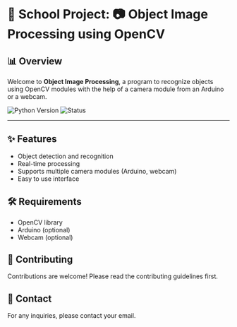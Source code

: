# 🏫 School Project: 📷 Object Image Processing using OpenCV

## 📊 Overview

Welcome to **Object Image Processing**, a program to recognize objects using OpenCV modules with the help of a camera module from an Arduino or a webcam.

![Python Version](https://img.shields.io/badge/Python-%3E%3D3.10-3776AB?style=for-the-badge&logo=python)
![Status](https://img.shields.io/badge/Status-Ongoing-orange?style=for-the-badge)

---
## ✨ Features

- Object detection and recognition
- Real-time processing
- Supports multiple camera modules (Arduino, webcam)
- Easy to use interface

## 🛠 Requirements

- OpenCV library
- Arduino (optional)
- Webcam (optional)

## 🤝 Contributing
Contributions are welcome! Please read the contributing guidelines first.

## 📧 Contact
For any inquiries, please contact your email.
